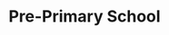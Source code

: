 ---
  title: Pre-Primary School
  description: The Orchard, Yeoville and the Pre-School
  latitude: -26.173514
  longitude: 28.074774
  cards:
    - poi-007-card-001.md
    - poi-007-card-002.md
    - poi-007-card-003.md
    - poi-007-card-004.md
    - poi-007-card-005.md
    - poi-007-card-006.md
    - poi-007-card-007.md
    - poi-007-card-008.md
  themes:
    - Koch Street
    - Brothers today at Sacred Heart
    - Ethos
    - College Characters
    - Alumni
    - Grounds and Buildings
    - Learning
    - Traditions and Innovations
    - Socio-Political Context
    - Stories in the story
    - Marcellin Champagnat
---